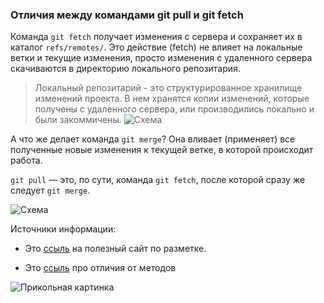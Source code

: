 ### Отличия между командами git pull и git fetch

Команда `git fetch` получает изменения с сервера и сохраняет их в каталог `refs/remotes/`. Это действие (fetch) не влияет на локальные ветки и текущие изменения, просто изменения с удаленного сервера скачиваются в директорию локального репозитария.

> Локальный репозитарий - это структурированное хранилище изменений проекта. В нем хранятся копии изменений, которые получены с удаленного сервера, или производились локально и были закоммичены.
> ![Схема](https://raw.github.com/xintrea/mytetra_syncro/master/base/14357584259soun9chuj/image1548152635tqvctg3eeo.png)

А что же делает команда `git merge`? Она вливает (применяет) все полученные новые изменения к текущей ветке, в которой происходит работа.

`git pull` — это, по сути, команда `git fetch`, после которой сразу же следует `git merge`.

![Схема](https://raw.github.com/xintrea/mytetra_syncro/master/base/14357584259soun9chuj/image1548152747dpzmnyxma8.png)

Источники информации:

- Это [ссыль](https://texterra.ru/blog/ischerpyvayushchaya-shpargalka-po-sintaksisu-razmetki-markdown-na-zametku-avtoram-veb-razrabotchikam.html?ysclid=l9a8jnmpof627443430 "Агентство TexTerra") на полезный сайт по разметке.

- Это [ссыль](https://webhamster.ru/mytetrashare/index/mtb0/143575842521lohpnj4q "В чем разница между Fetch и Pull") про отличия от методов

![Прикольная картинка](https://miro.medium.com/max/720/0*NyhBptaCdlTqAMnn.png)
